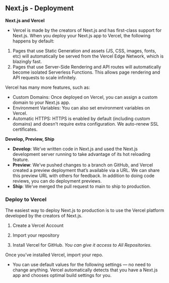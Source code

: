 ## Next.js - Deployment

**Next.js and Vercel**

- Vercel is made by the creators of Next.js and has first-class support for Next.js. When you deploy your Next.js app to Vercel, the following happens by default:

1. Pages that use Static Generation and assets (JS, CSS, images, fonts, etc) will automatically be served from the Vercel Edge Network, which is blazingly fast.
2. Pages that use Server-Side Rendering and API routes will automatically become isolated Serverless Functions. This allows page rendering and API requests to scale infinitely.

Vercel has many more features, such as:

- Custom Domains: Once deployed on Vercel, you can assign a custom domain to your Next.js app.
- Environment Variables: You can also set environment variables on Vercel.
- Automatic HTTPS: HTTPS is enabled by default (including custom domains) and doesn't require extra configuration. We auto-renew SSL certificates.

**Develop, Preview, Ship**

- **Develop**: We’ve written code in Next.js and used the Next.js development server running to take advantage of its hot reloading feature.
- **Preview**: We’ve pushed changes to a branch on GitHub, and Vercel created a preview deployment that’s available via a URL. We can share this preview URL with others for feedback. In addition to doing code reviews, you can do deployment previews.
- **Ship**: We’ve merged the pull request to main to ship to production.

### **Deploy to Vercel**

The easiest way to deploy Next.js to production is to use the Vercel platform developed by the creators of Next.js.

1. Create a Vercel Account

2. Import your repository

3. Install Vercel for GitHub.
*You can give it access to All Repositories.*

Once you’ve installed Vercel, import your repo.

- You can use default values for the following settings — no need to change anything. Vercel automatically detects that you have a Next.js app and chooses optimal build settings for you.
